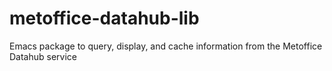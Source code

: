 # metoffice-datahub-lib
Emacs package to query, display, and cache information from the Metoffice Datahub service 
